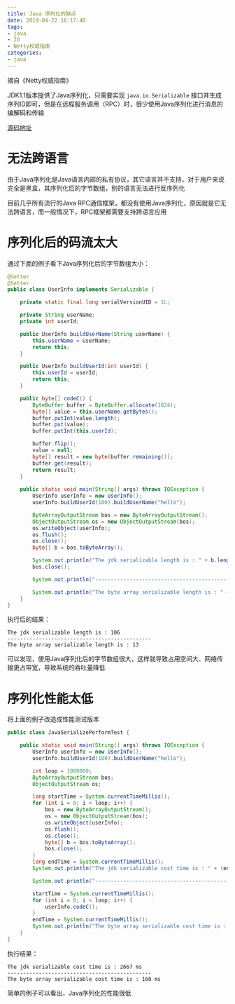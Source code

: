 ```yaml
---
title: Java 序列化的缺点
date: 2019-04-22 16:17:40
tags:
- java
- IO
- Netty权威指南
categories: 
- java
---
```


摘自《Netty权威指南》

JDK1.1版本提供了Java序列化，只需要实现 `java.io.Serializable` 接口并生成序列ID即可，但是在远程服务调用（RPC）时，很少使用Java序列化进行消息的编解码和传输

[源码地址](https://github.com/cpp288/sty/tree/master/netty/src/main/java/com/cpp/netty/serialize/jdk)

# 无法跨语言

由于Java序列化是Java语言内部的私有协议，其它语言并不支持，对于用户来说完全是黑盒，其序列化后的字节数组，别的语言无法进行反序列化

目前几乎所有流行的Java RPC通信框架，都没有使用Java序列化，原因就是它无法跨语言，而一般情况下，RPC框架都需要支持跨语言应用

# 序列化后的码流太大

通过下面的例子看下Java序列化后的字节数组大小：

```java
@Getter
@Setter
public class UserInfo implements Serializable {

    private static final long serialVersionUID = 1L;

    private String userName;
    private int userId;

    public UserInfo buildUserName(String userName) {
        this.userName = userName;
        return this;
    }

    public UserInfo buildUserId(int userId) {
        this.userId = userId;
        return this;
    }

    public byte[] codeC() {
        ByteBuffer buffer = ByteBuffer.allocate(1024);
        byte[] value = this.userName.getBytes();
        buffer.putInt(value.length);
        buffer.put(value);
        buffer.putInt(this.userId);

        buffer.flip();
        value = null;
        byte[] result = new byte[buffer.remaining()];
        buffer.get(result);
        return result;
    }
    
    public static void main(String[] args) throws IOException {
        UserInfo userInfo = new UserInfo();
        userInfo.buildUserId(100).buildUserName("hello");

        ByteArrayOutputStream bos = new ByteArrayOutputStream();
        ObjectOutputStream os = new ObjectOutputStream(bos);
        os.writeObject(userInfo);
        os.flush();
        os.close();
        byte[] b = bos.toByteArray();

        System.out.println("The jdk serializable length is : " + b.length);
        bos.close();

        System.out.println("----------------------------------------------");

        System.out.println("The byte array serializable length is : " + userInfo.codeC().length);
    }
}
```

执行后的结果：
```
The jdk serializable length is : 106
----------------------------------------------
The byte array serializable length is : 13
```

可以发现，使用Java序列化后的字节数组很大，这样就导致占用空间大、网络传输更占带宽，导致系统的吞吐量降低

# 序列化性能太低

将上面的例子改造成性能测试版本

```java
public class JavaSerializePerformTest {

    public static void main(String[] args) throws IOException {
        UserInfo userInfo = new UserInfo();
        userInfo.buildUserId(100).buildUserName("hello");

        int loop = 1000000;
        ByteArrayOutputStream bos;
        ObjectOutputStream os;

        long startTime = System.currentTimeMillis();
        for (int i = 0; i < loop; i++) {
            bos = new ByteArrayOutputStream();
            os = new ObjectOutputStream(bos);
            os.writeObject(userInfo);
            os.flush();
            os.close();
            byte[] b = bos.toByteArray();
            bos.close();
        }
        long endTime = System.currentTimeMillis();
        System.out.println("The jdk serializable cost time is : " + (endTime - startTime) + " ms");

        System.out.println("----------------------------------------------");

        startTime = System.currentTimeMillis();
        for (int i = 0; i < loop; i++) {
            userInfo.codeC();
        }
        endTime = System.currentTimeMillis();
        System.out.println("The byte array serializable cost time is : " + (endTime - startTime) + " ms");
    }
}
```

执行结果：
```
The jdk serializable cost time is : 2667 ms
----------------------------------------------
The byte array serializable cost time is : 160 ms
```

简单的例子可以看出，Java序列化的性能很低
